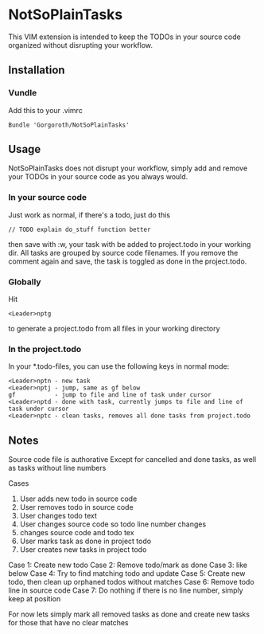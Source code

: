 # NotSoPlainTasks
This VIM extension is intended to keep the TODOs in your source code organized without disrupting your workflow.

## Installation
### Vundle
Add this to your .vimrc

    Bundle 'Gorgoroth/NotSoPlainTasks'

## Usage
NotSoPlainTasks does not disrupt your workflow, simply add and remove your TODOs in your source code as you always would.

### In your source code
Just work as normal, if there's a todo, just do this

    // TODO explain do_stuff function better

then save with :w, your task with be added to project.todo in your working dir. All tasks are grouped by source code filenames. If you remove the comment again and save, the task is toggled as done in the project.todo.

### Globally

Hit

    <Leader>nptg

to generate a project.todo from all files in your working directory

### In the project.todo
In your \*.todo-files, you can use the following keys in normal mode:

    <Leader>nptn - new task
    <Leader>nptj - jump, same as gf below
    gf           - jump to file and line of task under cursor
    <Leader>nptd - done with task, currently jumps to file and line of task under cursor
    <Leader>nptc - clean tasks, removes all done tasks from project.todo

## Notes
Source code file is authorative
Except for cancelled and done tasks, as well as tasks without line numbers

Cases
  1. User adds new todo in source code
  2. User removes todo in source code
  3. User changes todo text
  4. User changes source code so todo line number changes
  5. changes source code and todo tex
  6. User marks task as done in project todo
  7. User creates new tasks in project todo

Case 1: Create new todo
Case 2: Remove todo/mark as done
Case 3: like below
Case 4: Try to find matching todo and update
Case 5: Create new todo, then clean up orphaned todos without matches
Case 6: Remove todo line in source code
Case 7: Do nothing if there is no line number, simply keep at position

For now lets simply mark all removed tasks as done
and create new tasks for those that have no clear matches

